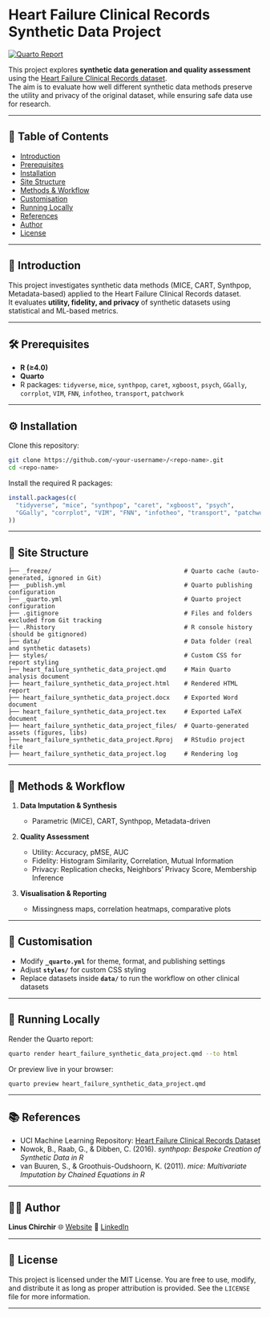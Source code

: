 # Heart Failure Clinical Records Synthetic Data Project

[![Quarto Report](https://img.shields.io/badge/Quarto-Published-brightgreen)](https://linuschirchir.quarto.pub/heart-failure-clinical-records-synthetic-data-project/)

This project explores **synthetic data generation and quality assessment** using the [Heart Failure Clinical Records dataset](https://archive.ics.uci.edu/dataset/519/heart+failure+clinical+records).  
The aim is to evaluate how well different synthetic data methods preserve the utility and privacy of the original dataset, while ensuring safe data use for research.

---

## 📑 Table of Contents
- [Introduction](#introduction)
- [Prerequisites](#prerequisites)
- [Installation](#installation)
- [Site Structure](#site-structure)
- [Methods & Workflow](#methods--workflow)
- [Customisation](#customisation)
- [Running Locally](#running-locally)
- [References](#references)
- [Author](#author)
- [License](#license)

---

## 🔎 Introduction
This project investigates synthetic data methods (MICE, CART, Synthpop, Metadata-based) applied to the Heart Failure Clinical Records dataset.  
It evaluates **utility, fidelity, and privacy** of synthetic datasets using statistical and ML-based metrics.  

---

## 🛠️ Prerequisites
- **R (≥4.0)**  
- **Quarto**  
- R packages: `tidyverse`, `mice`, `synthpop`, `caret`, `xgboost`, `psych`, `GGally`, `corrplot`, `VIM`, `FNN`, `infotheo`, `transport`, `patchwork`

---

## ⚙️ Installation
Clone this repository:

```bash
git clone https://github.com/<your-username>/<repo-name>.git
cd <repo-name>
````

Install the required R packages:

```r
install.packages(c(
  "tidyverse", "mice", "synthpop", "caret", "xgboost", "psych",
  "GGally", "corrplot", "VIM", "FNN", "infotheo", "transport", "patchwork"
))
```

---

## 📂 Site Structure

```
├── _freeze/                                     # Quarto cache (auto-generated, ignored in Git)
├── _publish.yml                                 # Quarto publishing configuration
├── _quarto.yml                                  # Quarto project configuration
├── .gitignore                                   # Files and folders excluded from Git tracking
├── .Rhistory                                    # R console history (should be gitignored)
├── data/                                        # Data folder (real and synthetic datasets)
├── styles/                                      # Custom CSS for report styling
├── heart_failure_synthetic_data_project.qmd     # Main Quarto analysis document
├── heart_failure_synthetic_data_project.html    # Rendered HTML report
├── heart_failure_synthetic_data_project.docx    # Exported Word document
├── heart_failure_synthetic_data_project.tex     # Exported LaTeX document
├── heart_failure_synthetic_data_project_files/  # Quarto-generated assets (figures, libs)
├── heart_failure_synthetic_data_project.Rproj   # RStudio project file
├── heart_failure_synthetic_data_project.log     # Rendering log
```

---

## 🔬 Methods & Workflow

1. **Data Imputation & Synthesis**

   * Parametric (MICE), CART, Synthpop, Metadata-driven

2. **Quality Assessment**

   * Utility: Accuracy, pMSE, AUC
   * Fidelity: Histogram Similarity, Correlation, Mutual Information
   * Privacy: Replication checks, Neighbors’ Privacy Score, Membership Inference

3. **Visualisation & Reporting**

   * Missingness maps, correlation heatmaps, comparative plots

---

## 🎨 Customisation

* Modify **`_quarto.yml`** for theme, format, and publishing settings
* Adjust **`styles/`** for custom CSS styling
* Replace datasets inside **`data/`** to run the workflow on other clinical datasets

---

## 🚀 Running Locally

Render the Quarto report:

```bash
quarto render heart_failure_synthetic_data_project.qmd --to html
```

Or preview live in your browser:

```bash
quarto preview heart_failure_synthetic_data_project.qmd
```

---

## 📚 References

* UCI Machine Learning Repository: [Heart Failure Clinical Records Dataset](https://archive.ics.uci.edu/dataset/519/heart+failure+clinical+records)
* Nowok, B., Raab, G., & Dibben, C. (2016). *synthpop: Bespoke Creation of Synthetic Data in R*
* van Buuren, S., & Groothuis-Oudshoorn, K. (2011). *mice: Multivariate Imputation by Chained Equations in R*

---

## 👨‍💻 Author

**Linus Chirchir**
🌐 [Website](https://linuschirchir.com)
💼 [LinkedIn](https://linkedin.com/in/linuschirchir)

---

## 📜 License

This project is licensed under the MIT License. You are free to use, modify, and distribute it as long as proper attribution is provided. See the `LICENSE` file for more information.

---
